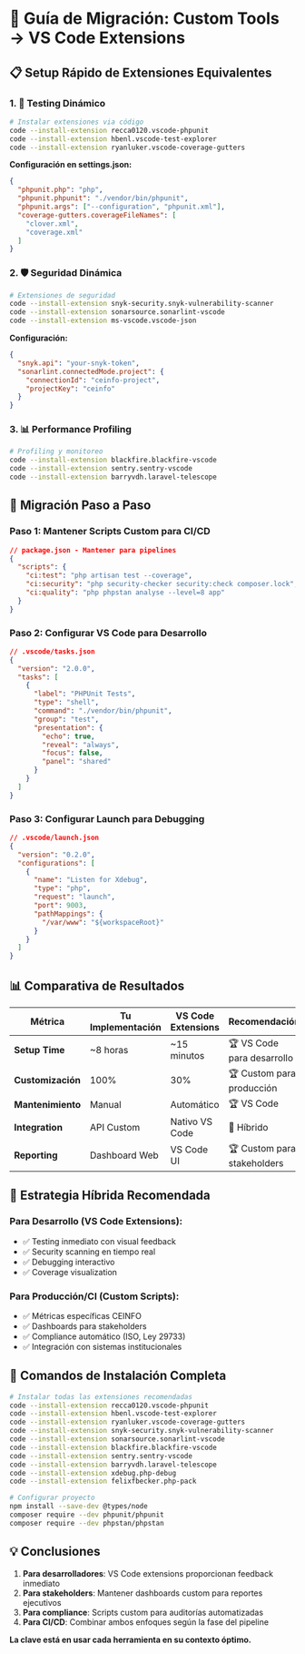 # 🔧 Guía de Migración: Custom Tools → VS Code Extensions

## 📋 Setup Rápido de Extensiones Equivalentes

### 1. 🧪 **Testing Dinámico**

```bash
# Instalar extensiones via código
code --install-extension recca0120.vscode-phpunit
code --install-extension hbenl.vscode-test-explorer  
code --install-extension ryanluker.vscode-coverage-gutters
```

**Configuración en settings.json:**
```json
{
  "phpunit.php": "php",
  "phpunit.phpunit": "./vendor/bin/phpunit",
  "phpunit.args": ["--configuration", "phpunit.xml"],
  "coverage-gutters.coverageFileNames": [
    "clover.xml",
    "coverage.xml"
  ]
}
```

### 2. 🛡️ **Seguridad Dinámica**

```bash
# Extensiones de seguridad
code --install-extension snyk-security.snyk-vulnerability-scanner
code --install-extension sonarsource.sonarlint-vscode
code --install-extension ms-vscode.vscode-json
```

**Configuración:**
```json
{
  "snyk.api": "your-snyk-token",
  "sonarlint.connectedMode.project": {
    "connectionId": "ceinfo-project",
    "projectKey": "ceinfo"
  }
}
```

### 3. 📊 **Performance Profiling**

```bash
# Profiling y monitoreo
code --install-extension blackfire.blackfire-vscode
code --install-extension sentry.sentry-vscode
code --install-extension barryvdh.laravel-telescope
```

## 🔄 **Migración Paso a Paso**

### Paso 1: Mantener Scripts Custom para CI/CD
```json
// package.json - Mantener para pipelines
{
  "scripts": {
    "ci:test": "php artisan test --coverage",
    "ci:security": "php security-checker security:check composer.lock", 
    "ci:quality": "php phpstan analyse --level=8 app"
  }
}
```

### Paso 2: Configurar VS Code para Desarrollo
```json
// .vscode/tasks.json
{
  "version": "2.0.0",
  "tasks": [
    {
      "label": "PHPUnit Tests",
      "type": "shell",
      "command": "./vendor/bin/phpunit",
      "group": "test",
      "presentation": {
        "echo": true,
        "reveal": "always",
        "focus": false,
        "panel": "shared"
      }
    }
  ]
}
```

### Paso 3: Configurar Launch para Debugging
```json
// .vscode/launch.json
{
  "version": "0.2.0",
  "configurations": [
    {
      "name": "Listen for Xdebug",
      "type": "php",
      "request": "launch",
      "port": 9003,
      "pathMappings": {
        "/var/www": "${workspaceRoot}"
      }
    }
  ]
}
```

## 📊 **Comparativa de Resultados**

| Métrica | Tu Implementación | VS Code Extensions | Recomendación |
|---------|-------------------|-------------------|---------------|
| **Setup Time** | ~8 horas | ~15 minutos | 🏆 VS Code para desarrollo |
| **Customización** | 100% | 30% | 🏆 Custom para producción |
| **Mantenimiento** | Manual | Automático | 🏆 VS Code |
| **Integration** | API Custom | Nativo VS Code | 🤝 Híbrido |
| **Reporting** | Dashboard Web | VS Code UI | 🏆 Custom para stakeholders |

## 🎯 **Estrategia Híbrida Recomendada**

### Para Desarrollo (VS Code Extensions):
- ✅ Testing inmediato con visual feedback
- ✅ Security scanning en tiempo real
- ✅ Debugging interactivo
- ✅ Coverage visualization

### Para Producción/CI (Custom Scripts):
- ✅ Métricas específicas CEINFO
- ✅ Dashboards para stakeholders
- ✅ Compliance automático (ISO, Ley 29733)
- ✅ Integración con sistemas institucionales

## 🚀 **Comandos de Instalación Completa**

```bash
# Instalar todas las extensiones recomendadas
code --install-extension recca0120.vscode-phpunit
code --install-extension hbenl.vscode-test-explorer
code --install-extension ryanluker.vscode-coverage-gutters
code --install-extension snyk-security.snyk-vulnerability-scanner
code --install-extension sonarsource.sonarlint-vscode
code --install-extension blackfire.blackfire-vscode
code --install-extension sentry.sentry-vscode
code --install-extension barryvdh.laravel-telescope
code --install-extension xdebug.php-debug
code --install-extension felixfbecker.php-pack

# Configurar proyecto
npm install --save-dev @types/node
composer require --dev phpunit/phpunit
composer require --dev phpstan/phpstan
```

## 💡 **Conclusiones**

1. **Para desarrolladores**: VS Code extensions proporcionan feedback inmediato
2. **Para stakeholders**: Mantener dashboards custom para reportes ejecutivos  
3. **Para compliance**: Scripts custom para auditorías automatizadas
4. **Para CI/CD**: Combinar ambos enfoques según la fase del pipeline

**La clave está en usar cada herramienta en su contexto óptimo.**
